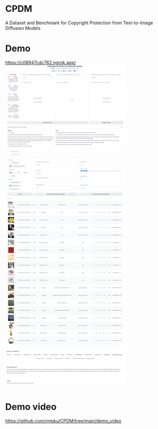# CPDM
A Dataset and Benchmark for Copyright Protection from Text-to-Image Diffusion Models

# Demo 
https://c08947cdc762.ngrok.app/
![Demo](https://github.com/rmpku/CPDM/blob/main/demo.png)

# Demo video
https://github.com/rmpku/CPDM/tree/main/demo_video
